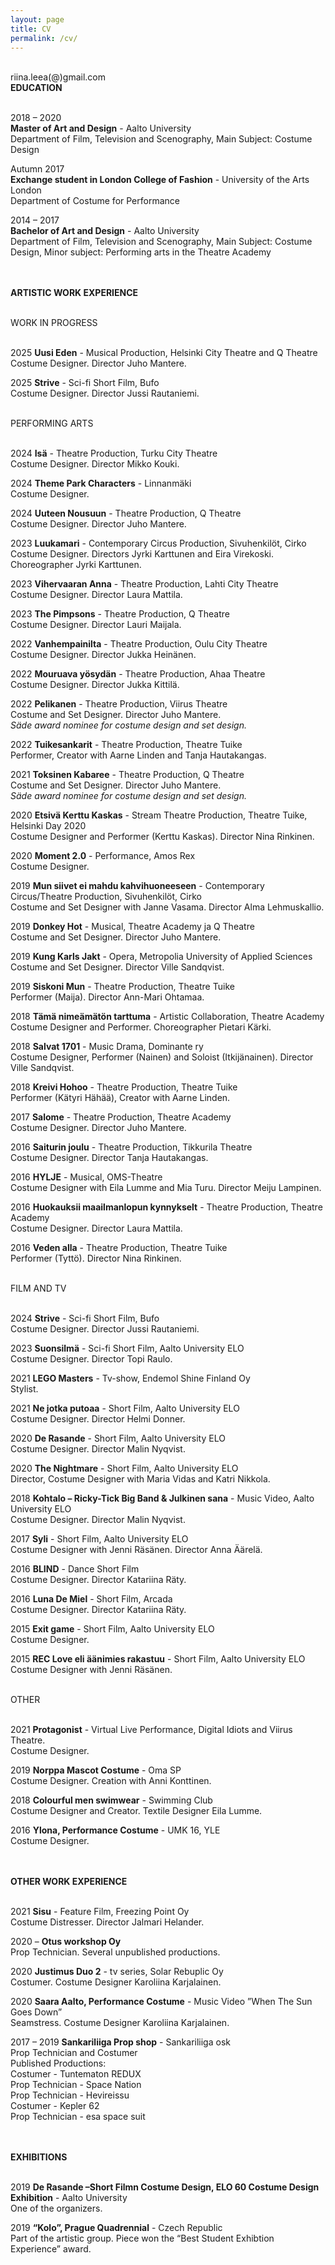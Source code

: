 ```yaml
---
layout: page
title: CV
permalink: /cv/
---
```

<br/>
riina.leea(@)gmail.com  
<br/>
<div class="post-text-alone">  
<strong>EDUCATION</strong>  
<p></p>   
<br/>
2018 – 2020  
<br/>
<strong>Master of Art and Design</strong> - Aalto University  
<br/> 
Department of Film, Television and Scenography, Main Subject: Costume Design  
<p></p>   
Autumn 2017 
<br/> 
<strong>Exchange student in London College of Fashion</strong> - University of the Arts London  
<br/>  
Department of Costume for Performance  
<p></p> 
2014 – 2017  
<br/>
<strong>Bachelor of Art and Design</strong> - Aalto University
<br/>
Department of Film, Television and Scenography, Main Subject: Costume Design, Minor
subject: Performing arts in the Theatre Academy  
<p></p>  
<br/>
<br/>
<strong>ARTISTIC WORK EXPERIENCE</strong>  
<p></p>  
<br/>
WORK IN PROGRESS  
<p></p>  
<br/>
2025 <strong>Uusi Eden</strong>  -  Musical Production, Helsinki City Theatre and Q Theatre
<br/>
Costume Designer. Director Juho Mantere.  
<p></p>  
2025 <strong>Strive</strong>  -  Sci-fi Short Film, Bufo
<br/>
Costume Designer. Director Jussi Rautaniemi.  
<p></p> 
<br/>
PERFORMING ARTS  
<p></p>  
<br/>
2024 <strong>Isä</strong>  -  Theatre Production, Turku City Theatre
<br/>
Costume Designer. Director Mikko Kouki.  
<p></p>
2024 <strong>Theme Park Characters</strong> - Linnanmäki
<br/>
Costume Designer.  
<p></p>
2024 <strong>Uuteen Nousuun</strong> - Theatre Production, Q Theatre
<br/>
Costume Designer. Director Juho Mantere.  
<p></p>
2023 <strong>Luukamari</strong> - Contemporary Circus Production, Sivuhenkilöt, Cirko
<br/>
Costume Designer. Directors Jyrki Karttunen and Eira Virekoski. Choreographer Jyrki Karttunen.  
<p></p>
2023 <strong>Vihervaaran Anna</strong> - Theatre Production, Lahti City Theatre
<br/>
Costume Designer. Director Laura Mattila.  
<p></p>
2023 <strong>The Pimpsons</strong> - Theatre Production, Q Theatre
<br/>
Costume Designer. Director Lauri Maijala.  
<p></p>  
2022 <strong>Vanhempainilta</strong> - Theatre Production, Oulu City Theatre  
<br/>
Costume Designer. Director Jukka Heinänen.  
<p></p>   
2022 <strong>Mouruava yösydän</strong> - Theatre Production, Ahaa Theatre  
<br/>
Costume Designer. Director Jukka Kittilä.  
<p></p>  
2022 <strong>Pelikanen</strong> - Theatre Production, Viirus Theatre 
 <br/>
Costume and Set Designer. Director Juho Mantere.
 <br/>
<em>Säde award nominee for costume design and set design.</em>
<p></p>  
2022 <strong>Tuikesankarit</strong> - Theatre Production, Theatre Tuike
 <br/>
Performer, Creator with Aarne Linden and Tanja Hautakangas.
<p></p>  
2021 <strong>Toksinen Kabaree</strong> - Theatre Production, Q Theatre
 <br/>
Costume and Set Designer. Director Juho Mantere.
 <br/>
<em>Säde award nominee for costume design and set design.</em>
<p></p>  
2020 <strong>Etsivä Kerttu Kaskas</strong> - Stream Theatre Production, Theatre Tuike, Helsinki Day 2020
 <br/>
Costume Designer and Performer (Kerttu Kaskas). Director Nina Rinkinen.
<p></p>  
2020 <strong>Moment 2.0</strong> - Performance, Amos Rex
 <br/>
Costume Designer.
<p></p>  
2019 <strong>Mun siivet ei mahdu kahvihuoneeseen</strong> - Contemporary Circus/Theatre Production, Sivuhenkilöt, Cirko
 <br/>
Costume and Set Designer with Janne Vasama. Director Alma Lehmuskallio.
<p></p>  
2019 <strong>Donkey Hot</strong> - Musical, Theatre Academy ja Q Theatre
 <br/>
Costume and Set Designer. Director Juho Mantere.
<p></p>  
2019 <strong>Kung Karls Jakt</strong> - Opera, Metropolia University of Applied Sciences
 <br/>
Costume and Set Designer. Director Ville Sandqvist.
<p></p> 
2019 <strong>Siskoni Mun</strong> - Theatre Production, Theatre Tuike
 <br/>
Performer (Maija). Director Ann-Mari Ohtamaa.
<p></p>  
2018 <strong>Tämä nimeämätön tarttuma</strong> - Artistic Collaboration, Theatre Academy
 <br/>
Costume Designer and Performer. Choreographer Pietari Kärki.
<p></p>  
2018 <strong>Salvat 1701</strong> - Music Drama, Dominante ry
 <br/>
Costume Designer, Performer (Nainen) and Soloist (Itkijänainen). Director Ville Sandqvist.
<p></p> 
2018 <strong>Kreivi Hohoo</strong> - Theatre Production, Theatre Tuike
 <br/>
Performer (Kätyri Hähää), Creator with Aarne Linden.
<p></p>  
2017 <strong>Salome</strong> - Theatre Production, Theatre Academy
 <br/>
Costume Designer. Director Juho Mantere.
<p></p>  
2016 <strong>Saiturin joulu</strong> - Theatre Production, Tikkurila Theatre
 <br/>
Costume Designer. Director Tanja Hautakangas.
<p></p>  
2016 <strong>HYLJE</strong> - Musical, OMS-Theatre
 <br/>
Costume Designer with Eila Lumme and Mia Turu. Director Meiju Lampinen.
<p></p>  
2016 <strong>Huokauksii maailmanlopun kynnykselt</strong> - Theatre Production, Theatre Academy
 <br/>
Costume Designer. Director Laura Mattila.
<p></p> 
2016 <strong>Veden alla</strong> - Theatre Production, Theatre Tuike
 <br/>
Performer (Tyttö). Director Nina Rinkinen.
<p></p>  
<br/>
FILM AND TV
<p></p>  
<br/>
2024 <strong>Strive</strong> - Sci-fi Short Film, Bufo
 <br/>
Costume Designer. Director Jussi Rautaniemi.
<p></p> 
2023 <strong>Suonsilmä</strong> - Sci-fi Short Film, Aalto University ELO
 <br/>
Costume Designer. Director Topi Raulo.
<p></p>  
2021 <strong>LEGO Masters</strong> - Tv-show, Endemol Shine Finland Oy
 <br/>
Stylist.
<p></p>  
2021 <strong>Ne jotka putoaa</strong> - Short Film, Aalto University ELO
 <br/>
Costume Designer. Director Helmi Donner.
<p></p>  
2020 <strong>De Rasande</strong> - Short Film, Aalto University ELO
 <br/>
Costume Designer. Director Malin Nyqvist.
<p></p>  
2020 <strong>The Nightmare</strong> - Short Film, Aalto University ELO
 <br/>
Director, Costume Designer with Maria Vidas and Katri Nikkola.
<p></p>  
2018 <strong>Kohtalo – Ricky-Tick Big Band & Julkinen sana</strong> - Music Video, Aalto University ELO
 <br/>
Costume Designer. Director Malin Nyqvist.
<p></p>
2017 <strong>Syli</strong> - Short Film, Aalto University ELO
 <br/>
Costume Designer with Jenni Räsänen. Director Anna Äärelä.
<p></p>  
2016 <strong>BLIND</strong> - Dance Short Film
 <br/>
Costume Designer. Director Katariina Räty.
<p></p>  
2016 <strong>Luna De Miel</strong> - Short Film, Arcada
 <br/>
Costume Designer. Director Katariina Räty.
<p></p>  
2015 <strong>Exit game</strong> - Short Film, Aalto University ELO
 <br/>
Costume Designer.
<p></p>  
2015 <strong>REC Love eli äänimies rakastuu</strong> - Short Film, Aalto University ELO
 <br/>
Costume Designer with Jenni Räsänen.
<p></p> 
<br/>
OTHER
<p></p>  
<br/>
2021 <strong>Protagonist</strong> - Virtual Live Performance, Digital Idiots and Viirus Theatre.
<br/>
Costume Designer.
<p></p>  
2019 <strong>Norppa Mascot Costume</strong> - Oma SP
<br/>
Costume Designer. Creation with Anni Konttinen.
<p></p>  
2018 <strong>Colourful men swimwear</strong> - Swimming Club
<br/>
Costume Designer and Creator. Textile Designer Eila Lumme.
<p></p>  
2016 <strong>Ylona, Performance Costume</strong> - UMK 16, YLE
<br/>
Costume Designer.
<p></p> 
<br/>
<br/>
<strong>OTHER WORK EXPERIENCE</strong>
<p></p>  
<br/>
2021 <strong>Sisu</strong> - Feature Film, Freezing Point Oy
<br/>
Costume Distresser. Director Jalmari Helander.
<p></p>  
2020 – <strong>Otus workshop Oy</strong>
<br/>
Prop Technician. Several unpublished productions.
<p></p>  
2020 <strong>Justimus Duo 2</strong> - tv series, Solar Rebuplic Oy
<br/>
Costumer. Costume Designer Karoliina Karjalainen.
<p></p>  
2020 <strong>Saara Aalto, Performance Costume</strong> - Music Video ”When The Sun Goes Down”
<br/>
Seamstress. Costume Designer Karoliina Karjalainen.
<p></p>  
2017 – 2019 <strong>Sankariliiga Prop shop</strong> - Sankariliiga osk
<br/>
Prop Technician and Costumer
<br/>
Published Productions:
<br/>
Costumer - Tuntematon REDUX
<br/>
Prop Technician - Space Nation
<br/>
Prop Technician - Hevireissu
<br/>
Costumer - Kepler 62
<br/>
Prop Technician - esa space suit
<p></p>  
<br/>
<br/>
<strong>EXHIBITIONS</strong>
<p></p>  
<br/>
2019 <strong>De Rasande –Short Filmn Costume Design, ELO 60 Costume Design Exhibition</strong> - Aalto University
<br/>
One of the organizers.
<p></p>  
2019 <strong>“Kolo”, Prague Quadrennial</strong> - Czech Republic
<br/>
Part of the artistic group. Piece won the “Best Student Exhibtion Experience” award.
</div>  
<p></p>
